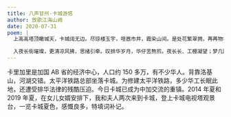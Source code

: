 ```yaml
---
title: 八声甘州·卡城游感
author: 放歌江海山阙
date: 2020-07-31
poem: |
  上高高塔顶瞰城天，卡城阔无边。尽琼楼玉宇，喧嚣市井，霞染山间。是处花繁翠拥，苒苒物华连。目洛基山远，阡陌绵延。

  入夜长街璀璨，更清凉风拂，思绪引牵。叹排华岁月，华仔苦熬煎。夜长长、工棚凝望；梦几回，咸泪湿重衫。沧桑变，中华倔起，逸气黄颜！
---
```


卡里加里是加国 AB 省的经济中心，人口约 150 多万，有不少华人。背靠洛基山，河湖交错。太平洋铁路总部坐落卡城。为修建太平洋铁路，多少华工长眠此地，还遭受排华法律的残酷压迫。今日卡城已成为中加交流的重镇。2014 年夏和 2019 年夏，在女儿女婿安排下，我和夫人两次来到卡城，登上卡城电视塔观景台，一览卡城夏色，感慨良多，特填词补记。

